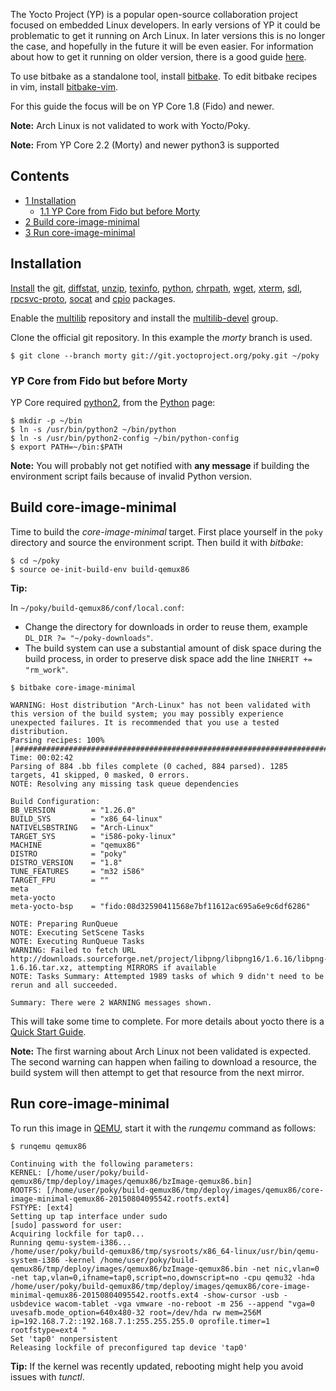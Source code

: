 The Yocto Project (YP) is a popular open-source collaboration project focused on embedded Linux developers. In early versions of YP it could be problematic to get it running on Arch Linux. In later versions this is no longer the case, and hopefully in the future it will be even easier. For information about how to get it running on older version, there is a good guide [here](http://wor.github.io/bash/2013/08/11/embedded-excursions-part-1.html).

To use bitbake as a standalone tool, install [bitbake](https://aur.archlinux.org/packages/bitbake/). To edit bitbake recipes in vim, install [bitbake-vim](https://aur.archlinux.org/packages/bitbake-vim/).

For this guide the focus will be on YP Core 1.8 (Fido) and newer.

**Note:** Arch Linux is not validated to work with Yocto/Poky.

**Note:** From YP Core 2.2 (Morty) and newer python3 is supported

## Contents

*   [1 Installation](#Installation)
    *   [1.1 YP Core from Fido but before Morty](#YP_Core_from_Fido_but_before_Morty)
*   [2 Build core-image-minimal](#Build_core-image-minimal)
*   [3 Run core-image-minimal](#Run_core-image-minimal)

## Installation

[Install](/index.php/Install "Install") the [git](https://www.archlinux.org/packages/?name=git), [diffstat](https://www.archlinux.org/packages/?name=diffstat), [unzip](https://www.archlinux.org/packages/?name=unzip), [texinfo](https://www.archlinux.org/packages/?name=texinfo), [python](https://www.archlinux.org/packages/?name=python), [chrpath](https://www.archlinux.org/packages/?name=chrpath), [wget](https://www.archlinux.org/packages/?name=wget), [xterm](https://www.archlinux.org/packages/?name=xterm), [sdl](https://www.archlinux.org/packages/?name=sdl), [rpcsvc-proto](https://www.archlinux.org/packages/?name=rpcsvc-proto), [socat](https://www.archlinux.org/packages/?name=socat) and [cpio](https://www.archlinux.org/packages/?name=cpio) packages.

Enable the [multilib](/index.php/Multilib "Multilib") repository and install the [multilib-devel](https://www.archlinux.org/groups/x86_64/multilib-devel/) group.

Clone the official git repository. In this example the *morty* branch is used.

```
$ git clone --branch morty git://git.yoctoproject.org/poky.git ~/poky

```

### YP Core from Fido but before Morty

YP Core required [python2](https://www.archlinux.org/packages/?name=python2), from the [Python](/index.php/Python#Python_2 "Python") page:

```
$ mkdir -p ~/bin
$ ln -s /usr/bin/python2 ~/bin/python
$ ln -s /usr/bin/python2-config ~/bin/python-config
$ export PATH=~/bin:$PATH

```

**Note:** You will probably not get notified with **any message** if building the environment script fails because of invalid Python version.

## Build core-image-minimal

Time to build the *core-image-minimal* target. First place yourself in the `poky` directory and source the environment script. Then build it with *bitbake*:

```
$ cd ~/poky
$ source oe-init-build-env build-qemux86

```

**Tip:**

In `~/poky/build-qemux86/conf/local.conf`:

*   Change the directory for downloads in order to reuse them, example `DL_DIR ?= "~/poky-downloads"`.
*   The build system can use a substantial amount of disk space during the build process, in order to preserve disk space add the line `INHERIT += "rm_work"`.

 `$ bitbake core-image-minimal` 
```
WARNING: Host distribution "Arch-Linux" has not been validated with this version of the build system; you may possibly experience unexpected failures. It is recommended that you use a tested distribution.
Parsing recipes: 100%
|########################################################################################################################################################################################################################################################################################| Time: 00:02:42
Parsing of 884 .bb files complete (0 cached, 884 parsed). 1285 targets, 41 skipped, 0 masked, 0 errors.
NOTE: Resolving any missing task queue dependencies

Build Configuration:
BB_VERSION        = "1.26.0"
BUILD_SYS         = "x86_64-linux"
NATIVELSBSTRING   = "Arch-Linux"
TARGET_SYS        = "i586-poky-linux"
MACHINE           = "qemux86"
DISTRO            = "poky"
DISTRO_VERSION    = "1.8"
TUNE_FEATURES     = "m32 i586"
TARGET_FPU        = ""
meta              
meta-yocto        
meta-yocto-bsp    = "fido:08d32590411568e7bf11612ac695a6e9c6df6286"

NOTE: Preparing RunQueue
NOTE: Executing SetScene Tasks
NOTE: Executing RunQueue Tasks
WARNING: Failed to fetch URL http://downloads.sourceforge.net/project/libpng/libpng16/1.6.16/libpng-1.6.16.tar.xz, attempting MIRRORS if available
NOTE: Tasks Summary: Attempted 1989 tasks of which 9 didn't need to be rerun and all succeeded.

Summary: There were 2 WARNING messages shown.

```

This will take some time to complete. For more details about yocto there is a [Quick Start Guide](http://www.yoctoproject.org/docs/1.8/yocto-project-qs/yocto-project-qs.html).

**Note:** The first warning about Arch Linux not been validated is expected. The second warning can happen when failing to download a resource, the build system will then attempt to get that resource from the next mirror.

## Run core-image-minimal

To run this image in [QEMU](/index.php/QEMU "QEMU"), start it with the *runqemu* command as follows:

 `$ runqemu qemux86` 
```
Continuing with the following parameters:
KERNEL: [/home/user/poky/build-qemux86/tmp/deploy/images/qemux86/bzImage-qemux86.bin]
ROOTFS: [/home/user/poky/build-qemux86/tmp/deploy/images/qemux86/core-image-minimal-qemux86-20150804095542.rootfs.ext4]
FSTYPE: [ext4]
Setting up tap interface under sudo
[sudo] password for user: 
Acquiring lockfile for tap0...
Running qemu-system-i386...
/home/user/poky/build-qemux86/tmp/sysroots/x86_64-linux/usr/bin/qemu-system-i386 -kernel /home/user/poky/build-qemux86/tmp/deploy/images/qemux86/bzImage-qemux86.bin -net nic,vlan=0 -net tap,vlan=0,ifname=tap0,script=no,downscript=no -cpu qemu32 -hda /home/user/poky/build-qemux86/tmp/deploy/images/qemux86/core-image-minimal-qemux86-20150804095542.rootfs.ext4 -show-cursor -usb -usbdevice wacom-tablet -vga vmware -no-reboot -m 256 --append "vga=0 uvesafb.mode_option=640x480-32 root=/dev/hda rw mem=256M ip=192.168.7.2::192.168.7.1:255.255.255.0 oprofile.timer=1 rootfstype=ext4 "
Set 'tap0' nonpersistent
Releasing lockfile of preconfigured tap device 'tap0'
```

**Tip:** If the kernel was recently updated, rebooting might help you avoid issues with *tunctl*.
